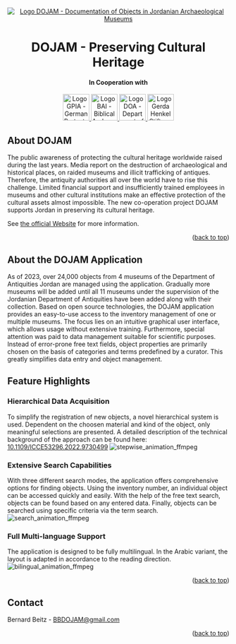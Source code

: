 

<a name="readme-top"></a>

<!-- PROJECT LOGO -->
<br />
<div align="center">
  <a href="https://github.com/othneildrew/Best-README-Template">
    <img src="https://user-images.githubusercontent.com/15048930/214324373-82c83222-0407-473e-bff3-841a74e175af.png" alt="Logo DOJAM - Documentation of Objects in Jordanian Archaeological Museums">
  </a>
    <h1>DOJAM - Preserving Cultural Heritage</h1>
</div>

<div align="center">
  <h4>In Cooperation with</h4>
    <a href="https://www.deiahl.de/en/">
      <img src="https://user-images.githubusercontent.com/15048930/214328737-c13bf37a-13df-42f3-b85b-9d4207f87479.gif" alt="Logo GPIA - German Protestant Institute of Archaeology in the Holy Land" height=60px>
    </a>
    <a href="https://www.bai-wuppertal.de/">
      <img src="https://user-images.githubusercontent.com/15048930/214328703-5e161263-8c90-4497-8403-11595d5cd22a.png" alt="Logo BAI - Biblical Archaeological Institute Wuppertal" height=60px>
    </a>
    <a href="http://doa.gov.jo/homeen.aspx">
      <img src="https://user-images.githubusercontent.com/15048930/214328766-4472a407-8d97-4e8b-ba03-e7af9359498f.png" alt="Logo DOA - Department of Antiquities of the Jordan Government" height=60px>
    </a>
    <a href="https://www.gerda-henkel-stiftung.de/en/">
      <img src="https://user-images.githubusercontent.com/15048930/214328782-3c740e9c-6b21-4611-b2e8-338d336bee65.jpg" alt="Logo Gerda Henkel Stiftung" height=60px>
    </a>
</div>

<!-- ABOUT THE PROJECT -->
## About DOJAM
The public awareness of protecting the cultural heritage worldwide raised during the last years. Media report on the destruction of archaeological and historical places, on raided museums and illicit trafficking of antiques. 
Therefore, the antiquity authorities all over the world have to rise this challenge. Limited financial support and insufficiently trained employees in museums and other cultural institutions make an effective protection of the cultural assets almost impossible.
The new co-operation project DOJAM supports Jordan in preserving its cultural heritage.

See [the official Website](https://www.zitadelle-amman.de/) for more information.
<p align="right">(<a href="#readme-top">back to top</a>)</p>

## About the DOJAM Application
As of 2023, over 24,000 objects from 4 museums of the Department of Antiquities Jordan are managed using the application. Gradually more museums will be added until all 11 museums under the supervision of the Jordanian Department of Antiquities have been added along with their collection.
Based on open source technologies, the DOJAM application provides an easy-to-use access to the inventory management of one or multiple museums. The focus lies on an intuitive graphical user interface, which allows usage without extensive training. Furthermore, special attention was paid to data management suitable for scientific purposes. Instead of error-prone free text fields, object properties are primarily chosen on the basis of categories and terms predefined by a curator. This greatly simplifies data entry and object management.

## Feature Highlights
### Hierarchical Data Acquisition
To simplify the registration of new objects, a novel hierarchical system is used. Dependent on the choosen material and kind of the object, only meaningful selections are presented. A detailed description of the technical background of the approach can be found here: [10.1109/ICCE53296.2022.9730499](https://dx.doi.org/10.1109/ICCE53296.2022.9730499)
![stepwise_animation_ffmpeg](https://user-images.githubusercontent.com/15048930/223083576-c7df80d4-3651-46a5-8270-bd1176e3100e.gif)
### Extensive Search Capabilities
With three different search modes, the application offers comprehensive options for finding objects. Using the inventory number, an individual object can be accessed quickly and easily. With the help of the free text search, objects can be found based on any entered data. Finally, objects can be searched using specific criteria via the term search.
![search_animation_ffmpeg](https://user-images.githubusercontent.com/15048930/223083463-fdaf569b-7e30-480a-86f5-bfd8fb933c33.gif)
### Full Multi-language Support
The application is designed to be fully multilingual. In the Arabic variant, the layout is adapted in accordance to the reading direction.
![bilingual_animation_ffmpeg](https://user-images.githubusercontent.com/15048930/223083619-59b35adb-74c0-4b38-b153-271ba93f4706.gif)
<p align="right">(<a href="#readme-top">back to top</a>)</p>

<!-- CONTACT -->
## Contact
Bernard Beitz - BBDOJAM@gmail.com

<p align="right">(<a href="#readme-top">back to top</a>)</p>

<!-- MARKDOWN LINKS & IMAGES -->
<!-- https://www.markdownguide.org/basic-syntax/#reference-style-links -->
[contributors-shield]: https://img.shields.io/github/contributors/othneildrew/Best-README-Template.svg?style=for-the-badge
[contributors-url]: https://github.com/othneildrew/Best-README-Template/graphs/contributors
[forks-shield]: https://img.shields.io/github/forks/othneildrew/Best-README-Template.svg?style=for-the-badge
[forks-url]: https://github.com/othneildrew/Best-README-Template/network/members
[stars-shield]: https://img.shields.io/github/stars/othneildrew/Best-README-Template.svg?style=for-the-badge
[stars-url]: https://github.com/othneildrew/Best-README-Template/stargazers
[issues-shield]: https://img.shields.io/github/issues/othneildrew/Best-README-Template.svg?style=for-the-badge
[issues-url]: https://github.com/othneildrew/Best-README-Template/issues
[license-shield]: https://img.shields.io/github/license/othneildrew/Best-README-Template.svg?style=for-the-badge
[license-url]: https://github.com/othneildrew/Best-README-Template/blob/master/LICENSE.txt
[linkedin-shield]: https://img.shields.io/badge/-LinkedIn-black.svg?style=for-the-badge&logo=linkedin&colorB=555
[linkedin-url]: https://linkedin.com/in/othneildrew
[product-screenshot]: images/screenshot.png
[Next.js]: https://img.shields.io/badge/next.js-000000?style=for-the-badge&logo=nextdotjs&logoColor=white
[Next-url]: https://nextjs.org/
[React.js]: https://img.shields.io/badge/React-20232A?style=for-the-badge&logo=react&logoColor=61DAFB
[React-url]: https://reactjs.org/
[Vue.js]: https://img.shields.io/badge/Vue.js-35495E?style=for-the-badge&logo=vuedotjs&logoColor=4FC08D
[Vue-url]: https://vuejs.org/
[Angular.io]: https://img.shields.io/badge/Angular-DD0031?style=for-the-badge&logo=angular&logoColor=white
[Angular-url]: https://angular.io/
[Svelte.dev]: https://img.shields.io/badge/Svelte-4A4A55?style=for-the-badge&logo=svelte&logoColor=FF3E00
[Svelte-url]: https://svelte.dev/
[Laravel.com]: https://img.shields.io/badge/Laravel-FF2D20?style=for-the-badge&logo=laravel&logoColor=white
[Laravel-url]: https://laravel.com
[Bootstrap.com]: https://img.shields.io/badge/Bootstrap-563D7C?style=for-the-badge&logo=bootstrap&logoColor=white
[Bootstrap-url]: https://getbootstrap.com
[JQuery.com]: https://img.shields.io/badge/jQuery-0769AD?style=for-the-badge&logo=jquery&logoColor=white
[JQuery-url]: https://jquery.com 
